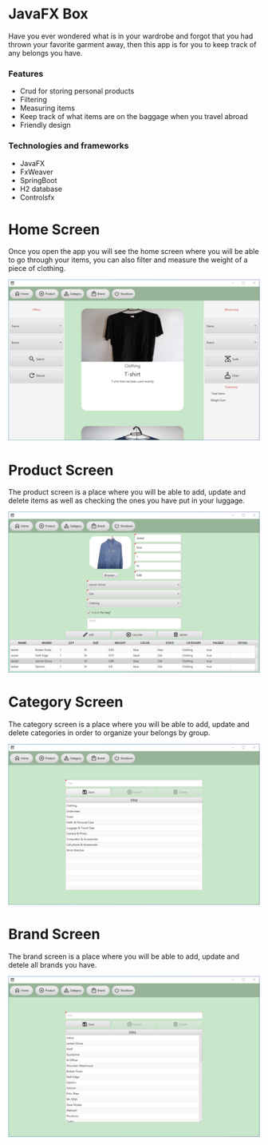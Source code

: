# JavaFX Box

Have you ever wondered what is in your wardrobe and forgot that you had thrown your favorite garment away, then this app 
is for you to keep track of any belongs you have.  

<h3>Features</h3>

<ul>
  <li>Crud for storing personal products</li>
  <li>Filtering</li>
  <li>Measuring items</li>
  <li>Keep track of what items are on the baggage when you travel abroad</li>
  <li>Friendly design</li>  
</ul>


<h3>Technologies and frameworks</h3>

<ul>
  <li>JavaFX</li>
  <li>FxWeaver</li>
  <li>SpringBoot</li>
  <li>H2 database</li>
  <li>Controlsfx</li>  
</ul>


# Home Screen

  <p>
    Once you open the app you will see the home screen where you will be able to go through your items, you can also filter and 
    measure the weight of a piece of clothing.
  </p>
  
![](screenshots/home.png)
  

# Product Screen

<p>
  The product screen is a place where you will be able to add, update and delete items as well as checking the ones you have put in your luggage. 
</p>

![](screenshots/product.png)

# Category Screen

<p>
   The category screen is a place where you will be able to add, update and delete categories in order to organize your belongs by group.  
</p>

![](screenshots/category.png)


# Brand Screen

 <p>
    The brand screen is a place where you will be able to add, update and detele all brands you have.
 </p>
 
![](screenshots/brand.png)








